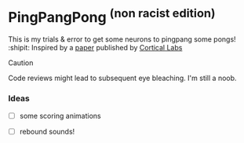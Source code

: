 # PingPangPong <sup>(non racist edition)</sup>
This is my trials & error to get some neurons to pingpang some pongs! :shipit:
Inspired by a [paper](https://www.cell.com/neuron/fulltext/S0896-6273(22)00806-6?_returnURL=https%3A%2F%2Flinkinghub.elsevier.com%2Fretrieve%2Fpii%2FS0896627322008066%3Fshowall%3Dtrue) published by [Cortical Labs](https://corticallabs.com/)
> [!CAUTION]
> Code reviews might lead to subsequent eye bleaching. I'm still a noob.

### Ideas 
- [ ] some scoring animations
- [ ] rebound sounds!


